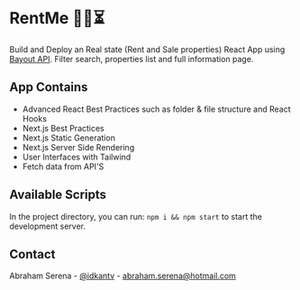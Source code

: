 # RentMe 🏡💲⏳
Build and Deploy an Real state (Rent and Sale properties) React App using [Bayout API](https://rapidapi.com/apidojo/api/bayut/). Filter search, properties list and full information page.

<!-- IN THE APP -->
## App Contains
* Advanced React Best Practices such as folder & file structure and React Hooks
* Next.js Best Practices
* Next.js Static Generation
* Next.js Server Side Rendering
* User Interfaces with Tailwind
* Fetch data from API'S

<!-- CONTACT -->
## Available Scripts
In the project directory, you can run: ```npm i && npm start``` to start the development server.

<!-- CONTACT -->
## Contact
Abraham Serena - [@idkantv](https://twitter.com/idkantv) - abraham.serena@hotmail.com